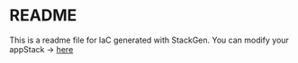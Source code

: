 # README
This is a readme file for IaC generated with StackGen.
You can modify your appStack -> [here](http://main.dev.stackgen.com/appstacks/f7b8f55c-1489-4f5f-8062-eecc1513881e)
